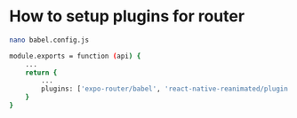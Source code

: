 # How to setup plugins for router

```bash
nano babel.config.js
```

```bash
module.exports = function (api) {
    ...
    return {
        ...
        plugins: ['expo-router/babel', 'react-native-reanimated/plugin'],
    }
}
```